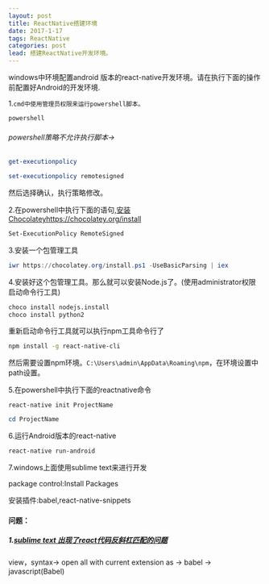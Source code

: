 ```yaml
---
layout: post
title: ReactNative搭建环境
date: 2017-1-17
tags: ReactNative
categories: post
lead: 搭建ReactNative开发环境。
---
```


windows中环境配置android 版本的react-native开发环境。请在执行下面的操作前配置好Android的开发环境.

1.`cmd中使用管理员权限来运行powershell脚本。`

```shell
powershell
```

###### powershell策略不允许执行脚本->

```powershell
get-executionpolicy
```

```powershell
set-executionpolicy remotesigned
```

然后选择确认，执行策略修改。

2.在powershell中执行下面的语句,[安装Chocolatey]()https://chocolatey.org/install

```sh
Set-ExecutionPolicy RemoteSigned
```

3.安装一个包管理工具

```powershell
iwr https://chocolatey.org/install.ps1 -UseBasicParsing | iex
```

4.安装好这个包管理工具。那么就可以安装Node.js了。(使用administrator权限启动命令行工具)

```sh
choco install nodejs.install
choco install python2
```

重新启动命令行工具就可以执行npm工具命令行了

```sh
npm install -g react-native-cli
```

然后需要设置npm环境。`C:\Users\admin\AppData\Roaming\npm`，在环境设置中path设置。

5.在powershell中执行下面的reactnative命令

```power
react-native init ProjectName
```

```powershell
cd ProjectName
```

6.运行Android版本的react-native

```powershell
react-native run-android
```

7.windows上面使用sublime text来进行开发

package control:Install Packages

安装插件:babel,react-native-snippets

#### 问题：

##### 1.[sublime text 出现了react代码反斜杠匹配的问题](http://stackoverflow.com/questions/35097267/what-ide-is-recommended-for-react-native/41712616#41712616)

view，syntax-> open all with current extension as -> babel -> javascript(Babel)

